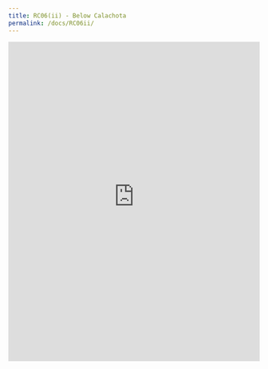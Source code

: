 ```yaml
---
title: RC06(ii) - Below Calachota
permalink: /docs/RC06ii/
---
```


<iframe width="100%" height="640" allowfullscreen style="border-style:none;" src="https://cavep-undc-hosting.netlify.com/sites/RC06ii/app-files/"></iframe>
